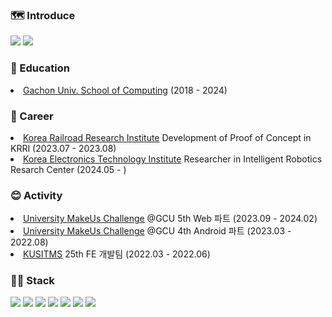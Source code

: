 ### 🗺️ Introduce
  <a href="https://hhanoo.notion.site/140a286d829d4a9ebf0cae7aa8071155?pvs=4"><img src="https://img.shields.io/badge/Notion-000000?style=for-the-badge&logo=notion&logoColor=white"/></a>
  <a href="https://www.linkedin.com/in/%ED%98%84%EC%9A%B0-%EC%A0%95-9b12bb2a3/"><img src="https://img.shields.io/badge/Linkedin-0A66C2?style=for-the-badge&logo=linkedin&logoColor=white"/></a>

### 🏫 Education
<li> <a href="https://sw.gachon.ac.kr/cms/">Gachon Univ. School of Computing</a><a> (2018 - 2024)</a>

### 📌 Career
<li> <a href="https://www.krri.re.kr">Korea Railroad Research Institute</a><a> Development of Proof of Concept in KRRI (2023.07 - 2023.08)</a>
<li> <a href="https://www.krri.re.kr">Korea Electronics Technology Institute</a><a> Researcher in Intelligent Robotics Resarch Center (2024.05 - )</a>

### 😊 Activity
  <li><a href="https://www.makeus.in/umc">University MakeUs Challenge</a> @GCU 5th Web 파트 (2023.09 - 2024.02)</li>
  <li><a href="https://www.makeus.in/umc">University MakeUs Challenge</a> @GCU 4th Android 파트 (2023.03 - 2022.08)</li>
  <li><a href="https://www.kusitms.com/">KUSITMS</a> <a>25th FE 개발팀 (2022.03 - 2022.06)</a>
    
### 👨‍💻 Stack
<img src="https://img.shields.io/badge/Python-3776AB?style=flat-square&logo=Python&logoColor=white"/>
<img src="https://img.shields.io/badge/C++-00599C?style=flat-square&logo=C%2B%2B&logoColor=white"/>
<img src="https://img.shields.io/badge/Kotlin-7F52FF?style=flat-square&logo=Kotlin&logoColor=white"/>
<img src="https://img.shields.io/badge/HTML5-E34F26?style=flat-square&logo=HTML5&logoColor=white">
<img src="https://img.shields.io/badge/CSS3-1572B6?style=flat-square&logo=CSS3&logoColor=white"/>
<img src="https://img.shields.io/badge/JavaScript-F7DF1E?style=flat-square&logo=JavaScript&logoColor=white"/>
<img src="https://img.shields.io/badge/React-61DAFB?style=flat-squaree&logo=React&logoColor=white"/>

<!-- [![Anurag's github stats](https://github-readme-stats.vercel.app/api?username=hhanoo)](https://github.com/anuraghazra/github-readme-stats) -->
